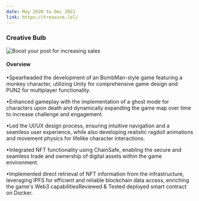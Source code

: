 ```yaml
---
date: May 2020 to Dec 2021
link: https://treasure.lol/
---
```


### Creative Bulb

![Boost your post for increasing sales](/images/portfolio/TreasureDAO.jpg)

#### Overview

•Spearheaded the development of an BombMan-style game featuring a monkey character, utilizing Unity for comprehensive game design and PUN2 for multiplayer functionality.

•Enhanced gameplay with the implementation of a ghost mode for characters upon death and dynamically expanding the game map over time to increase challenge and engagement.

•Led the UI/UX design process, ensuring intuitive navigation and a seamless user experience, while also developing realistic ragdoll animations and movement physics for lifelike character interactions.

•Integrated NFT functionality using ChainSafe, enabling the secure and seamless trade and ownership of digital assets within the game environment.

•Implemented direct retrieval of NFT information from the infrastructure, leveraging IPFS for efficient and reliable blockchain data access, enriching the game's Web3 capabilitiesReviewed & Tested deployed smart contract on Docker.